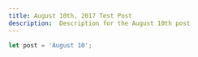 ```yaml
---
title: August 10th, 2017 Test Post
description:  Description for the August 10th post
---
```


```typescript
let post = 'August 10';
```